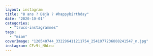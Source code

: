 ```yaml
---
layout: instagram
title: "8 ans ? Déjà ? #happybirthday"
date: "2020-10-01"
categories: 
  - "trucs-instagrammes"
tags: 
  - "miam"
coverImage: "120540744_332296411211754_2541077236808241547_n.jpg"
instagram: CFz9t_NhLnu
---
```

